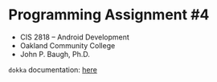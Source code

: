 # Programming Assignment #4
* CIS 2818 – Android Development 
* Oakland Community College 
* John P. Baugh, Ph.D.

`dokka` documentation: [here](app/docs/index.md)